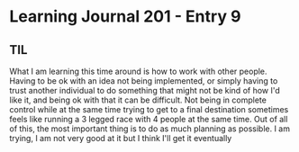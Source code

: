 # Learning Journal 201 - Entry 9

## TIL

What I am learning this time around is how to work with other people. Having to be ok with an idea not being implemented, or simply having to trust another individual to do something that might not be kind of how I'd like it, and being ok with that it can be difficult. Not being in complete control while at the same time trying to get to a final destination sometimes feels like running a 3 legged race with 4 people at the same time. Out of all of this, the most important thing is to do as much planning as possible. I am trying, I am not very good at it but I think I'll get it eventually
